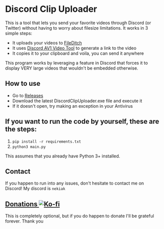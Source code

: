 # Discord Clip Uploader

This is a tool that lets you send your favorite videos through Discord (or Twitter) without having to worry about filesize limitations.
It works in 3 simple steps:
  - It uploads your videos to [FileDitch](https://fileditch.com/)
  - It uses [Discord AV1 Video Tool](https://autocompressor.net/av1?) to generate a link to the video
  - It copies it to your clipboard and voila, you can send it anywhere

This program works by leveraging a feature in Discord that forces it to display VERY large videos that wouldn't be embedded otherwise.

## How to use
- Go to [Releases](https://github.com/nekiak/discordclipuploader/releases/)
- Download the latest DiscordClipUploader.exe file and execute it
- If it doesn't open, try making an exception in your Antivirus


## If you want to run the code by yourself, these are the steps:
  1. `pip install -r requirements.txt`
  2. `python3 main.py`

This assumes that you already have Python 3+ installed.

## Contact

If you happen to run into any issues, don't hesitate to contact me on Discord! My discord is `nekiak`

## [Donations ![Ko-fi](https://a11ybadges.com/badge?logo=kofi)](https://ko-fi.com/nekiak)

This is completely optional, but if you do happen to donate I'll be grateful forever. Thank you

